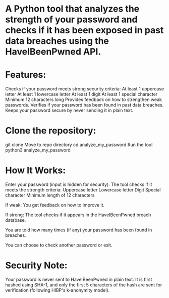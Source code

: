 # A Python tool that analyzes the strength of your password and checks if it has been exposed in past data breaches using the HaveIBeenPwned API.



# Features:

Checks if your password meets strong security criteria:
	At least 1 uppercase letter
	At least 1 lowercase letter
	At least 1 digit
	At least 1 special character
	Minimum 12 characters long
Provides feedback on how to strengthen weak passwords.
Verifies if your password has been found in past data breaches.
Keeps your password secure by never sending it in plain text.


# Clone the repository:
 git clone
Move to repo directory
 cd analyze_my_password
Run the tool
 python3 analyze_my_password


# How It Works:
Enter your password (input is hidden for security).
The tool checks if it meets the strength criteria:
	Uppercase letter
	Lowercase letter
	Digit
	Special character
	Minimum length of 12 characters

If weak: You get feedback on how to improve it.

If strong: The tool checks if it appears in the HaveIBeenPwned breach database.

You are told how many times (if any) your password has been found in breaches.

You can choose to check another password or exit.


# Security Note:

Your password is never sent to HaveIBeenPwned in plain text.
It is first hashed using SHA-1, and only the first 5 characters of the hash are sent for verification (following HIBP's k-anonymity model).
